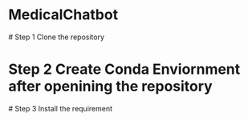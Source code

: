 # MedicalChatbot

# Step 1 Clone the repository
# Step 2 Create Conda Enviornment after openining the repository
# Step 3 Install the requirement
